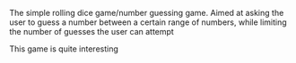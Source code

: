 The simple rolling dice game/number guessing game. Aimed at asking the user to guess a number between a certain range of numbers, while limiting the number of guesses the user can attempt

This game is quite interesting

